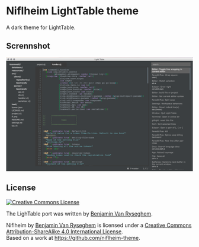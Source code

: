 # Niflheim LightTable theme

A dark theme for LightTable.

## Scrennshot

![Screenshot](screenshot.png)

## License


<a rel="license" href="http://creativecommons.org/licenses/by-sa/4.0/"><img alt="Creative Commons License" style="border-width:0" src="http://i.creativecommons.org/l/by-sa/4.0/88x31.png" /></a>
<br />

The LighTable port was written by [Benjamin Van Ryseghem](http://benjamin.vanryseghem.com).

<span xmlns:dct="http://purl.org/dc/terms/" property="dct:title">Niflheim</span> by <a xmlns:cc="http://creativecommons.org/ns#" href="http://benjamin.vanryseghem.com" property="cc:attributionName" rel="cc:attributionURL">Benjamin Van Ryseghem</a> is licensed under a <a rel="license" href="http://creativecommons.org/licenses/by-sa/4.0/">Creative Commons Attribution-ShareAlike 4.0 International License</a>.<br />Based on a work at <a xmlns:dct="http://purl.org/dc/terms/" href="https://github.com/niflheim-theme" rel="dct:source">https://github.com/niflheim-theme</a>.
